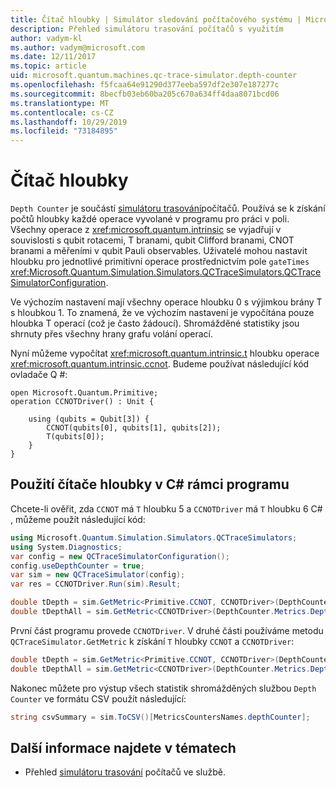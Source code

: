 ```yaml
---
title: Čítač hloubky | Simulátor sledování počítačového systému | Microsoft Docs
description: Přehled simulátoru trasování počítačů s využitím
author: vadym-kl
ms.author: vadym@microsoft.com
ms.date: 12/11/2017
ms.topic: article
uid: microsoft.quantum.machines.qc-trace-simulator.depth-counter
ms.openlocfilehash: f5fcaa64e91290d377eeba597df2e307e187277c
ms.sourcegitcommit: 8becfb03eb60ba205c670a634ff4daa8071bcd06
ms.translationtype: MT
ms.contentlocale: cs-CZ
ms.lasthandoff: 10/29/2019
ms.locfileid: "73184895"
---
```

# <a name="depth-counter"></a>Čítač hloubky

`Depth Counter` je součástí [simulátoru trasování](xref:microsoft.quantum.machines.qc-trace-simulator.intro)počítačů.
Používá se k získání počtů hloubky každé operace vyvolané v programu pro práci v poli. Všechny operace z <xref:microsoft.quantum.intrinsic> se vyjadřují v souvislosti s qubit rotacemi, T branami, qubit Clifford branami, CNOT branami a měřeními v qubit Pauli observables. Uživatelé mohou nastavit hloubku pro jednotlivé primitivní operace prostřednictvím pole `gateTimes` <xref:Microsoft.Quantum.Simulation.Simulators.QCTraceSimulators.QCTraceSimulatorConfiguration>.

Ve výchozím nastavení mají všechny operace hloubku 0 s výjimkou brány T s hloubkou 1. To znamená, že ve výchozím nastavení je vypočítána pouze hloubka T operací (což je často žádoucí). Shromážděné statistiky jsou shrnuty přes všechny hrany grafu volání operací. 

Nyní můžeme vypočítat <xref:microsoft.quantum.intrinsic.t> hloubku operace <xref:microsoft.quantum.intrinsic.ccnot>. Budeme používat následující kód ovladače Q #: 

```qsharp
open Microsoft.Quantum.Primitive;
operation CCNOTDriver() : Unit {

    using (qubits = Qubit[3]) {
        CCNOT(qubits[0], qubits[1], qubits[2]);
        T(qubits[0]);
    }
}
```

## <a name="using-depth-counter-within-a-c-program"></a>Použití čítače hloubky v C# rámci programu

Chcete-li ověřit, zda `CCNOT` má `T` hloubku 5 a `CCNOTDriver` má `T` hloubku 6 C# , můžeme použít následující kód:

```csharp 
using Microsoft.Quantum.Simulation.Simulators.QCTraceSimulators;
using System.Diagnostics;
var config = new QCTraceSimulatorConfiguration();
config.useDepthCounter = true;
var sim = new QCTraceSimulator(config);
var res = CCNOTDriver.Run(sim).Result;

double tDepth = sim.GetMetric<Primitive.CCNOT, CCNOTDriver>(DepthCounter.Metrics.Depth);
double tDepthAll = sim.GetMetric<CCNOTDriver>(DepthCounter.Metrics.Depth);
```

První část programu provede `CCNOTDriver`. V druhé části používáme metodu `QCTraceSimulator.GetMetric` k získání `T` hloubky `CCNOT` a `CCNOTDriver`: 

```csharp
double tDepth = sim.GetMetric<Primitive.CCNOT, CCNOTDriver>(DepthCounter.Metrics.Depth);
double tDepthAll = sim.GetMetric<CCNOTDriver>(DepthCounter.Metrics.Depth);
```

Nakonec můžete pro výstup všech statistik shromážděných službou `Depth Counter` ve formátu CSV použít následující:
```csharp
string csvSummary = sim.ToCSV()[MetricsCountersNames.depthCounter];
```

## <a name="see-also"></a>Další informace najdete v tématech ##

- Přehled [simulátoru trasování](xref:microsoft.quantum.machines.qc-trace-simulator.intro) počítačů ve službě.

